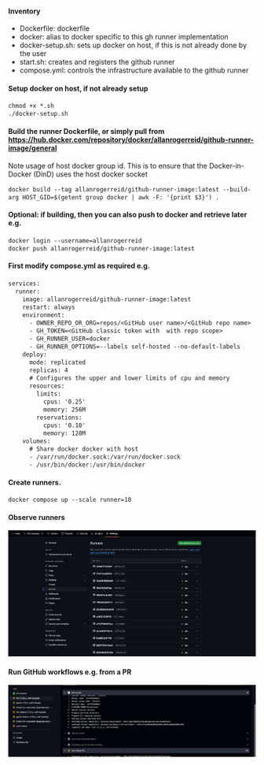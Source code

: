 #### Inventory
- Dockerfile: dockerfile
- docker: alias to docker specific to this gh runner implementation
- docker-setup.sh: sets up docker on host, if this is not already done by the user
- start.sh: creates and registers the github runner
- compose.yml: controls the infrastructure available to the github runner

#### Setup docker on host, if not already setup
```
chmod +x *.sh
./docker-setup.sh
```

#### Build the runner Dockerfile, or simply pull from https://hub.docker.com/repository/docker/allanrogerreid/github-runner-image/general
Note usage of host docker group id. This is to ensure that the Docker-in-Docker (DinD) uses the host docker socket
```
docker build --tag allanrogerreid/github-runner-image:latest --build-arg HOST_GID=$(getent group docker | awk -F: '{print $3}') .
```

#### Optional: if building, then you can also push to docker and retrieve later e.g.
```
docker login --username=allanrogerreid
docker push allanrogerreid/github-runner-image:latest
```

#### First modify compose.yml as required e.g.
```
services:
  runner:
    image: allanrogerreid/github-runner-image:latest 
    restart: always 
    environment:
      - OWNER_REPO_OR_ORG=repos/<GitHub user name>/<GitHub repo name>
      - GH_TOKEN=<GitHub classic token with  with repo scope>
      - GH_RUNNER_USER=docker
      - GH_RUNNER_OPTIONS=--labels self-hosted --no-default-labels
    deploy:
      mode: replicated
      replicas: 4
      # Configures the upper and lower limits of cpu and memory 
      resources:
        limits:
          cpus: '0.25' 
          memory: 256M 
        reservations:
          cpus: '0.10'
          memory: 128M
    volumes:
      # Share docker docker with host
      - /var/run/docker.sock:/var/run/docker.sock
      - /usr/bin/docker:/usr/bin/docker
```
#### Create runners.
```
docker compose up --scale runner=10
```

#### Observe runners
![img_1.png](img_1.png)

#### Run GitHub workflows e.g. from a PR
![img_2.png](img_2.png)